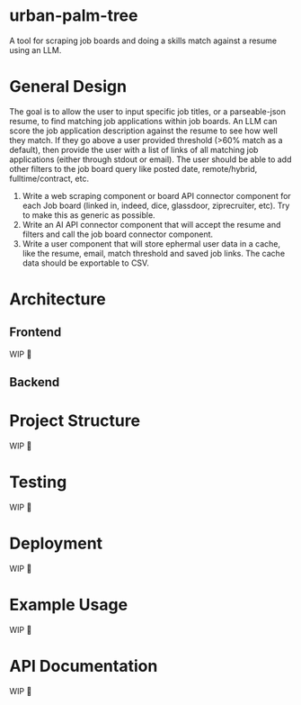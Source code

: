 # urban-palm-tree
A tool for scraping job boards and doing a skills match against a resume using an LLM. 

# General Design
The goal is to allow the user to input specific job titles, or a parseable-json resume, to find matching job applications within job boards. An LLM can score the job application description against the resume to see how well they match. If they go above a user provided threshold (>60% match as a default), then provide the user with a list of links of all matching job applications (either through stdout or email). The user should be able to add other filters to the job board query like posted date, remote/hybrid, fulltime/contract, etc.

1. Write a web scraping component or board API connector component for each Job board (linked in, indeed, dice, glassdoor, ziprecruiter, etc). Try to make this as generic as possible. 
2. Write an AI API connector component that will accept the resume and filters and call the job board connector component.
3. Write a user component that will store ephermal user data in a cache, like the resume, email, match threshold and saved job links. The cache data should be exportable to CSV. 

# Architecture
## Frontend
WIP 🤠
## Backend


# Project Structure
WIP 🤠

# Testing
WIP 🤠

# Deployment
WIP 🤠

# Example Usage
WIP 🤠

# API Documentation
WIP 🤠
